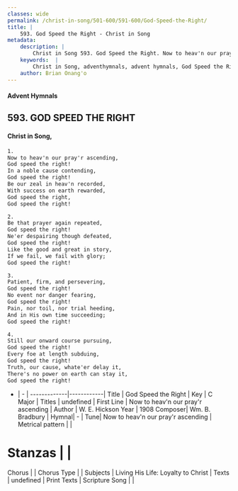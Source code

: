 ```yaml
---
classes: wide
permalink: /christ-in-song/501-600/591-600/God-Speed-the-Right/
title: |
    593. God Speed the Right - Christ in Song
metadata:
    description: |
        Christ in Song 593. God Speed the Right. Now to heav'n our pray'r ascending, God speed the right! In a noble cause contending, God speed the right! Be our zeal in heav'n recorded, With success on earth rewarded, God speed the right, God speed the right!
    keywords:  |
        Christ in Song, adventhymnals, advent hymnals, God Speed the Right, Now to heav'n our pray'r ascending. 
    author: Brian Onang'o
---
```


#### Advent Hymnals
## 593. GOD SPEED THE RIGHT
####  Christ in Song,

```txt
1.
Now to heav'n our pray'r ascending,
God speed the right!
In a noble cause contending,
God speed the right!
Be our zeal in heav'n recorded,
With success on earth rewarded,
God speed the right,
God speed the right!

2.
Be that prayer again repeated,
God speed the right!
Ne'er despairing though defeated,
God speed the right!
Like the good and great in story,
If we fail, we fail with glory;
God speed the right!

3.
Patient, firm, and persevering,
God speed the right!
No event nor danger fearing,
God speed the right!
Pain, nor toil, nor trial heeding,
And in His own time succeeding;
God speed the right!

4.
Still our onward course pursuing,
God speed the right!
Every foe at length subduing,
God speed the right!
Truth, our cause, whate'er delay it,
There's no power on earth can stay it,
God speed the right!

```

- |   -  |
-------------|------------|
Title | God Speed the Right |
Key | C Major |
Titles | undefined |
First Line | Now to heav'n our pray'r ascending |
Author | W. E. Hickson
Year | 1908
Composer| Wm. B. Bradbury |
Hymnal|  - |
Tune| Now to heav'n our pray'r ascending |
Metrical pattern | |
# Stanzas |  |
Chorus |  |
Chorus Type |  |
Subjects | Living His Life: Loyalty to Christ |
Texts | undefined |
Print Texts | 
Scripture Song |  |
    
